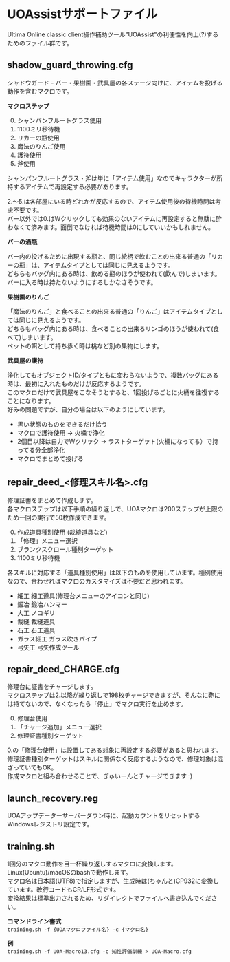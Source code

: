 # UOAssistサポートファイル
Ultima Online classic client操作補助ツール"UOAssist"の利便性を向上(?)するためのファイル群です。

## shadow_guard_throwing.cfg
シャドウガード - バー・果樹園・武具屋の各ステージ向けに、アイテムを投げる動作を含むマクロです。

__マクロステップ__

0. シャンパンフルートグラス使用
0. 1100ミリ秒待機
0. リカーの瓶使用
0. 魔法のりんご使用
0. 護符使用
0. 斧使用

シャンパンフルートグラス・斧は単に「アイテム使用」なのでキャラクターが所持するアイテムで再設定する必要があります。

2.～5.は各部屋にいる時どれかが反応するので、アイテム使用後の待機時間は考慮不要です。  
バー以外では0.はWクリックしても効果のないアイテムに再設定すると無駄に酔わなくて済みます。面倒でなければ待機時間は0にしていいかもしれません。

__バーの酒瓶__

バー内の投げるために出現する瓶と、同じ絵柄で飲むことの出来る普通の「リカーの瓶」は、アイテムタイプとしては同じに見えるようです。  
どちらもバッグ内にある時は、飲める瓶のほうが使われて(飲んで)しまいます。  
バーに入る時は持たないようにするしかなさそうです。

__果樹園のりんご__

「魔法のりんご」と食べることの出来る普通の「りんご」はアイテムタイプとしては同じに見えるようです。  
どちらもバッグ内にある時は、食べることの出来るリンゴのほうが使われて(食べて)しまいます。  
ペットの餌として持ち歩く時は桃など別の果物にします。

__武具屋の護符__

浄化してもオブジェクトID/タイプともに変わらないようで、複数バッグにある時は、最初に入れたものだけが反応するようです。  
このマクロだけで武具屋をこなそうとすると、1回投げるごとに火桶を往復することになります。  
好みの問題ですが、自分の場合は以下のようにしています。

- 黒い状態のものをできるだけ拾う
- マクロで護符使用 → 火桶で浄化
- 2個目以降は自力でWクリック → ラストターゲット(火桶になってる）で持ってる分全部浄化
- マクロでまとめて投げる

## repair_deed_<修理スキル名>.cfg
修理証書をまとめて作成します。  
各マクロステップは以下手順の繰り返しで、UOAマクロは200ステップが上限のため一回の実行で50枚作成できます。  

0. 作成道具種別使用 (裁縫道具など)
0. 「修理」メニュー選択
0. ブランクスクロール種別ターゲット
0. 1100ミリ秒待機

各スキルに対応する「道具種別使用」は以下のものを使用しています。種別使用なので、合わせればマクロのカスタマイズは不要だと思われます。
- 細工 細工道具(修理台メニューのアイコンと同じ)
- 鍛冶 鍛冶ハンマー
- 大工 ノコギリ
- 裁縫 裁縫道具
- 石工 石工道具
- ガラス細工 ガラス吹きパイプ
- 弓矢工 弓矢作成ツール

## repair_deed_CHARGE.cfg
修理台に証書をチャージします。  
マクロステップは2.以降が繰り返しで198枚チャージできますが、そんなに鞄には持てないので、なくなったら「停止」でマクロ実行を止めます。

0. 修理台使用
0. 「チャージ追加」メニュー選択
0. 修理証書種別ターゲット

0.の「修理台使用」は設置してある対象に再設定する必要があると思われます。
修理証書種別ターゲットはスキルに関係なく反応するようなので、修理対象は混ざっていてもOK。  
作成マクロと組み合わせることで、ぎゅいーんとチャージできます :)

## launch_recovery.reg
UOAアップデーターサーバーダウン時に、起動カウントをリセットするWindowsレジストリ設定です。  

## training.sh
1回分のマクロ動作を目一杯繰り返しするマクロに変換します。  
Linux(Ubuntu)/macOSのbashで動作します。  
マクロ名は日本語(UTF8)で指定しますが、生成時は(ちゃんと)CP932に変換しています。改行コードもCR/LF形式です。  
変換結果は標準出力されるため、リダイレクトでファイルへ書き込んでください。

__コマンドライン書式__  
`training.sh -f {UOAマクロファイル名} -c {マクロ名}`

__例__  
`training.sh -f UOA-Macro13.cfg -c 知性評価訓練 > UOA-Macro.cfg`
